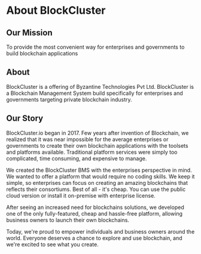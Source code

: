 ﻿# About BlockCluster

## Our Mission

To provide the most convenient way for enterprises and governments to build blockchain applications

## About

BlockCluster is a offering of Byzantine Technologies Pvt Ltd. BlockCluster is a Blockchain Management System build specifically for enterprises and governments targeting private blockchain industry.

## Our Story

BlockCluster.io began in 2017. Few years after invention of Blockchain, we realized that it was near impossible for the average enterprises or governments to create their own blockchain applications with the toolsets and platforms available. Traditional platform services were simply too complicated, time consuming, and expensive to manage.

We created the BlockCluster BMS with the enterprises perspective in mind. We wanted to offer a platform that would require no coding skills. We keep it simple, so enterprises can focus on creating an amazing blockchains that reflects their consortiums. Best of all - it's cheap. You can use the public cloud version or install it on-premise with enterprise license.

After seeing an increased need for blockchains solutions, we developed one of the only fully-featured, cheap and hassle-free platform, allowing business owners to launch their own blockchains.

Today, we're proud to empower individuals and business owners around the world. Everyone deserves a chance to explore and use blockchain, and we're excited to see what you create.
